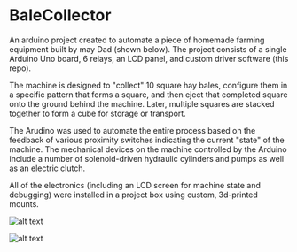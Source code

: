 # BaleCollector
An arduino project created to automate a piece of homemade farming equipment built by may Dad (shown below). The project consists of a single Arduino Uno board, 6 relays, an LCD panel, and custom driver software (this repo).

The machine is designed to "collect" 10 square hay bales, configure them in a specific pattern that forms a square, and then eject that completed square onto the ground behind the machine. Later, multiple squares are stacked together to form a cube for storage or transport.

The Arudino was used to automate the entire process based on the feedback of various proximity switches indicating the current "state" of the machine. The mechanical devices on the machine controlled by the Arduino include a number of solenoid-driven hydraulic cylinders and pumps as well as an electric clutch.

All of the electronics (including an LCD screen for machine state and debugging) were installed in a project box using custom, 3d-printed mounts.

![alt text](https://i.imgur.com/t25SUmL.jpg)

![alt text](https://i.imgur.com/QJbb2hS.jpg)

